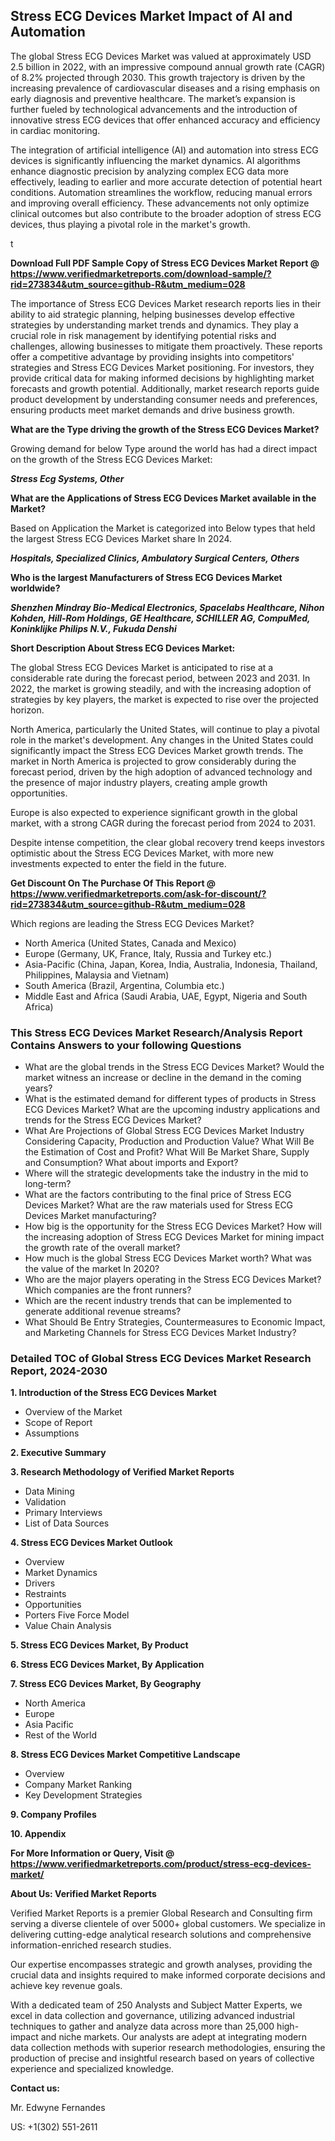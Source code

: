 <h2>Stress ECG Devices Market Impact of AI and Automation</h2><p>The global Stress ECG Devices Market was valued at approximately USD 2.5 billion in 2022, with an impressive compound annual growth rate (CAGR) of 8.2% projected through 2030. This growth trajectory is driven by the increasing prevalence of cardiovascular diseases and a rising emphasis on early diagnosis and preventive healthcare. The market’s expansion is further fueled by technological advancements and the introduction of innovative stress ECG devices that offer enhanced accuracy and efficiency in cardiac monitoring.</p><p>The integration of artificial intelligence (AI) and automation into stress ECG devices is significantly influencing the market dynamics. AI algorithms enhance diagnostic precision by analyzing complex ECG data more effectively, leading to earlier and more accurate detection of potential heart conditions. Automation streamlines the workflow, reducing manual errors and improving overall efficiency. These advancements not only optimize clinical outcomes but also contribute to the broader adoption of stress ECG devices, thus playing a pivotal role in the market's growth.</p>t</p><p id="" class=""><strong>Download Full PDF Sample Copy of Stress ECG Devices Market Report @ <a href="https://www.verifiedmarketreports.com/download-sample/?rid=273834&utm_source=github-R&utm_medium=028" target="_blank">https://www.verifiedmarketreports.com/download-sample/?rid=273834&utm_source=github-R&utm_medium=028</a></strong></p><p>The importance of&nbsp;Stress ECG Devices Market research reports lies in their ability to aid strategic planning, helping businesses develop effective strategies by understanding market trends and dynamics. They play a crucial role in risk management by identifying potential risks and challenges, allowing businesses to mitigate them proactively. These reports offer a competitive advantage by providing insights into competitors' strategies and Stress ECG Devices Market positioning. For investors, they provide critical data for making informed decisions by highlighting market forecasts and growth potential. Additionally, market research reports guide product development by understanding consumer needs and preferences, ensuring products meet market demands and drive business growth.</p><p><strong>What are the&nbsp;Type driving the growth of the Stress ECG Devices Market?</strong></p><p id="" class="">Growing demand for below Type around the world has had a direct impact on the growth of the Stress ECG Devices Market:</p><em><strong>Stress Ecg Systems, Other</strong></em></p><strong>What are the&nbsp;Applications&nbsp;of Stress ECG Devices Market available in the Market?</strong></p><p id="" class="">Based on Application the Market is categorized into Below types that held the largest Stress ECG Devices Market share In 2024.</p><em><strong>Hospitals, Specialized Clinics, Ambulatory Surgical Centers, Others</strong></em></p><strong>Who is the largest Manufacturers of Stress ECG Devices Market worldwide?</strong></p><p><em><strong>Shenzhen Mindray Bio-Medical Electronics, Spacelabs Healthcare, Nihon Kohden, Hill-Rom Holdings, GE Healthcare, SCHILLER AG, CompuMed, Koninklijke Philips N.V., Fukuda Denshi</strong></em></p><p id="" class=""><strong>Short Description About Stress ECG Devices Market:</strong></p><p>The global Stress ECG Devices Market is anticipated to rise at a considerable rate during the forecast period, between 2023 and 2031. In 2022, the market is growing steadily, and with the increasing adoption of strategies by key players, the market is expected to rise over the projected horizon.</p><p>North America, particularly the United States, will continue to play a pivotal role in the market's development. Any changes in the United States could significantly impact the Stress ECG Devices Market growth trends. The market in North America is projected to grow considerably during the forecast period, driven by the high adoption of advanced technology and the presence of major industry players, creating ample growth opportunities.</p><p>Europe is also expected to experience significant growth in the global market, with a strong CAGR during the forecast period from 2024 to 2031.</p><p>Despite intense competition, the clear global recovery trend keeps investors optimistic about the Stress ECG Devices Market, with more new investments expected to enter the field in the future.</p><p id="" class=""><strong>Get Discount On The Purchase Of This Report @ <a href="https://www.verifiedmarketreports.com/ask-for-discount/?rid=273834&utm_source=github-R&utm_medium=028" target="_blank">https://www.verifiedmarketreports.com/ask-for-discount/?rid=273834&utm_source=github-R&utm_medium=028</a></strong></p>Which regions are leading the Stress ECG Devices Market?</p><ul><li>North America (United States, Canada and Mexico)</li><li>Europe (Germany, UK, France, Italy, Russia and Turkey etc.)</li><li>Asia-Pacific (China, Japan, Korea, India, Australia, Indonesia, Thailand, Philippines, Malaysia and Vietnam)</li><li>South America (Brazil, Argentina, Columbia etc.)</li><li>Middle East and Africa (Saudi Arabia, UAE, Egypt, Nigeria and South Africa)</li></ul><h3 id="" class="">This Stress ECG Devices Market Research/Analysis Report Contains Answers to your following Questions</h3><ul><li>What are the global trends in the Stress ECG Devices Market? Would the market witness an increase or decline in the demand in the coming years?</li><li>What is the estimated demand for different types of products in Stress ECG Devices Market? What are the upcoming industry applications and trends for the Stress ECG Devices Market?</li><li>What Are Projections of Global Stress ECG Devices Market Industry Considering Capacity, Production and Production Value? What Will Be the Estimation of Cost and Profit? What Will Be Market Share, Supply and Consumption? What about imports and Export?</li><li>Where will the strategic developments take the industry in the mid to long-term?</li><li>What are the factors contributing to the final price of Stress ECG Devices Market? What are the raw materials used for Stress ECG Devices Market manufacturing?</li><li>How big is the opportunity for the Stress ECG Devices Market? How will the increasing adoption of Stress ECG Devices Market for mining impact the growth rate of the overall market?</li><li>How much is the global Stress ECG Devices Market worth? What was the value of the market In 2020?</li><li>Who are the major players operating in the Stress ECG Devices Market? Which companies are the front runners?</li><li>Which are the recent industry trends that can be implemented to generate additional revenue streams?</li><li>What Should Be Entry Strategies, Countermeasures to Economic Impact, and Marketing Channels for Stress ECG Devices Market Industry?</li></ul><h3 id="" class="">Detailed TOC of Global Stress ECG Devices Market Research Report, 2024-2030</h3><p id="" class=""><strong>1. Introduction of the Stress ECG Devices Market</strong></p><ul><li>Overview of the Market</li><li>Scope of Report</li><li>Assumptions</li></ul><p id="" class=""><strong>2. Executive Summary</strong></p><p id="" class=""><strong>3. Research Methodology of Verified Market Reports</strong></p><ul><li>Data Mining</li><li>Validation</li><li>Primary Interviews</li><li>List of Data Sources</li></ul><p id="" class=""><strong>4. Stress ECG Devices Market Outlook</strong></p><ul><li>Overview</li><li>Market Dynamics</li><li>Drivers</li><li>Restraints</li><li>Opportunities</li><li>Porters Five Force Model</li><li>Value Chain Analysis</li></ul><p id="" class=""><strong>5. Stress ECG Devices Market, By Product</strong></p><p id="" class=""><strong>6. Stress ECG Devices Market, By Application</strong></p><p id="" class=""><strong>7. Stress ECG Devices Market, By Geography</strong></p><ul><li>North America</li><li>Europe</li><li>Asia Pacific</li><li>Rest of the World</li></ul><p id="" class=""><strong>8. Stress ECG Devices Market Competitive Landscape</strong></p><ul><li>Overview</li><li>Company Market Ranking</li><li>Key Development Strategies</li></ul><p id="" class=""><strong>9. Company Profiles</strong></p><p id="" class=""><strong>10. Appendix</strong></p><p id="" class=""><strong>For More Information or Query, Visit @ <a href="https://www.verifiedmarketreports.com/product/stress-ecg-devices-market/" target="_blank">https://www.verifiedmarketreports.com/product/stress-ecg-devices-market/</a></strong></p><p id="" class=""><strong>About Us: Verified Market Reports</strong></p><p id="" class="">Verified Market Reports is a premier Global Research and Consulting firm serving a diverse clientele of over 5000+ global customers. We specialize in delivering cutting-edge analytical research solutions and comprehensive information-enriched research studies.</p><p id="" class="">Our expertise encompasses strategic and growth analyses, providing the crucial data and insights required to make informed corporate decisions and achieve key revenue goals.</p><p id="" class="">With a dedicated team of 250 Analysts and Subject Matter Experts, we excel in data collection and governance, utilizing advanced industrial techniques to gather and analyze data across more than 25,000 high-impact and niche markets. Our analysts are adept at integrating modern data collection methods with superior research methodologies, ensuring the production of precise and insightful research based on years of collective experience and specialized knowledge.</p><p id="" class=""><strong>Contact us:</strong></p><p id="" class="">Mr. Edwyne Fernandes</p><p id="" class="">US: +1(302) 551-2611</p>